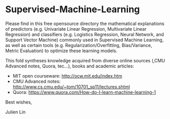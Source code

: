 # Supervised-Machine-Learning
Please find in this free opensource directory the mathematical explanations of predictors (e.g. Univariate Linear Regression, Multivariate Linear Regression) and classifiers (e.g. Logistics Regression, Neural Network, and Support Vector Machine) commonly used in Supervised Machine Learning, as well as certain tools (e.g. Regularization/Overfitting, Bias/Variance, Metric Evaluation) to optimize these learning models.

This fold syntheses knowledge acquired from diverse online sources (,CMU Advanced notes, Quora, tec...), books and academic articles:
  - MIT open courseware: http://ocw.mit.edu/index.htm
  - CMU Advanced notes: http://www.cs.cmu.edu/~tom/10701_sp11/lectures.shtml
  - Quora: https://www.quora.com/How-do-I-learn-machine-learning-1 

Best wishes,

Julien Lin
